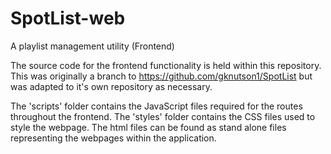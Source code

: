 # SpotList-web
A playlist management utility (Frontend)

The source code for the frontend functionality is held within this repository. This was originally a branch to https://github.com/gknutson1/SpotList but was adapted to it's own repository as necessary. 

The 'scripts' folder contains the JavaScript files required for the routes throughout the frontend.
The 'styles' folder contains the CSS files used to style the webpage.
The html files can be found as stand alone files representing the webpages within the application.



